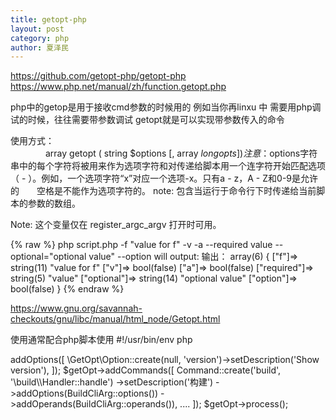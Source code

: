```yaml
---
title: getopt-php
layout: post
category: php
author: 夏泽民
---
```

https://github.com/getopt-php/getopt-php
https://www.php.net/manual/zh/function.getopt.php
<!-- more -->
php中的getop是用于接收cmd参数的时候用的
例如当你再linxu 中 需要用php调试的时候，往往需要带参数调试
getopt就是可以实现带参数传入的命令

使用方式：<br>
　　　　array getopt ( string $options [, array $longopts ] )
注意：　　$options字符串中的每个字符将被用来作为选项字符和对传递给脚本用一个连字符开始匹配选项（ - ）。例如，一个选项字符“x”对应一个选项-x。只有a - z，A - Z和0-9是允许的　　空格是不能作为选项字符的。
note: 包含当运行于命令行下时传递给当前脚本的参数的数组。

Note: 这个变量仅在 register_argc_argv 打开时可用。


{% raw %}
php script.php -f "value for f" -v -a --required value --optional="optional value" --option will output:
输出：
array(6) {
  ["f"]=>
  string(11) "value for f"
  ["v"]=>
  bool(false)
  ["a"]=>
  bool(false)
  ["required"]=>
  string(5) "value"
  ["optional"]=>
  string(14) "optional value"
  ["option"]=>
  bool(false)
}
{% endraw %}

https://www.gnu.org/savannah-checkouts/gnu/libc/manual/html_node/Getopt.html


使用通常配合php脚本使用
#!/usr/bin/env php
<?php
use GetOpt\Command;
use GetOpt\GetOpt;

$getOpt = new GetOpt();
$getOpt->addOptions([
    \GetOpt\Option::create(null, 'version')->setDescription('Show version'),
]);

$getOpt->addCommands([
    Command::create('build', '\build\\Handler::handle')
        ->setDescription('构建')
        ->addOptions(BuildCliArg::options())
        ->addOperands(BuildCliArg::operands()),
        ....
        ]);
        
 $getOpt->process();
 
 
 <?php
\build\\Handler::handle.php
public static function handle(GetOpt $getOpt) {
   exec();
}

